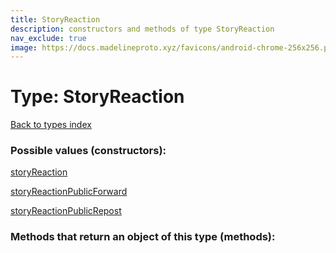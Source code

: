 ```yaml
---
title: StoryReaction
description: constructors and methods of type StoryReaction
nav_exclude: true
image: https://docs.madelineproto.xyz/favicons/android-chrome-256x256.png
---
```

# Type: StoryReaction
[Back to types index](index.html)



### Possible values (constructors):

[storyReaction](/API_docs/constructors/storyReaction.html)  

[storyReactionPublicForward](/API_docs/constructors/storyReactionPublicForward.html)  

[storyReactionPublicRepost](/API_docs/constructors/storyReactionPublicRepost.html)  



### Methods that return an object of this type (methods):



